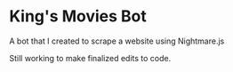# King's Movies Bot
A bot that I created to scrape a website using Nightmare.js


Still working to make finalized edits to code.
